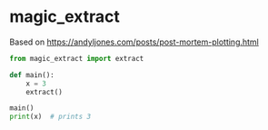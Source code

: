 # magic_extract

Based on https://andyljones.com/posts/post-mortem-plotting.html

```python
from magic_extract import extract

def main():
    x = 3
    extract()

main()
print(x)  # prints 3
```
